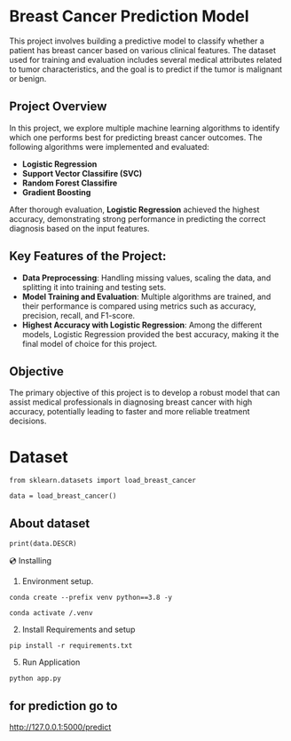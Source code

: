 # Breast Cancer Prediction Model

This project involves building a predictive model to classify whether a patient has breast cancer based on various clinical features. The dataset used for training and evaluation includes several medical attributes related to tumor characteristics, and the goal is to predict if the tumor is malignant or benign.

## Project Overview

In this project, we explore multiple machine learning algorithms to identify which one performs best for predicting breast cancer outcomes. The following algorithms were implemented and evaluated:

- **Logistic Regression**
- **Support Vector Classifire (SVC)**
- **Random Forest Classifire**
- **Gradient Boosting**

After thorough evaluation, **Logistic Regression** achieved the highest accuracy, demonstrating strong performance in predicting the correct diagnosis based on the input features.

## Key Features of the Project:

- **Data Preprocessing**: Handling missing values, scaling the data, and splitting it into training and testing sets.
- **Model Training and Evaluation**: Multiple algorithms are trained, and their performance is compared using metrics such as accuracy, precision, recall, and F1-score.
- **Highest Accuracy with Logistic Regression**: Among the different models, Logistic Regression provided the best accuracy, making it the final model of choice for this project.

## Objective

The primary objective of this project is to develop a robust model that can assist medical professionals in diagnosing breast cancer with high accuracy, potentially leading to faster and more reliable treatment decisions.



# Dataset
```
from sklearn.datasets import load_breast_cancer
```

```
data = load_breast_cancer()
```

## About dataset
```
print(data.DESCR)
```

💿 Installing
1. Environment setup.
```
conda create --prefix venv python==3.8 -y
```
```
conda activate /.venv
````
2. Install Requirements and setup
```
pip install -r requirements.txt
```
5. Run Application
```
python app.py
```
## for prediction go to 
http://127.0.0.1:5000/predict

